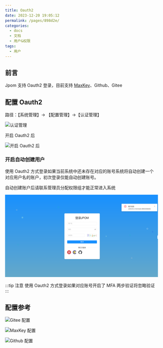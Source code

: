 ```yaml
---
title: Oauth2
date: 2023-12-20 19:05:12
permalink: /pages/898d2e/
categories:
  - docs
  - 文档
  - 用户&权限
tags:
  - 用户
---
```


## 前言

Jpom 支持 Oauth2 登录，目前支持 [MaxKey](https://www.maxkey.top/)、Github、Gitee

## 配置 Oauth2

路径：【系统管理】-> 【配置管理】->【认证管理】

![认证管理](/images/user/ae038ba1d92848e6ae885e2eb2653e83.png)

开启 Oauth2 后

![开启 Oauth2 后](/images/user/e4b6498d11ef42dab8158ad35526b404.png)

### 开启自动创建用户

使用 Oauth2 方式登录如果当前系统中还未存在对应的账号系统将自动创建一个对应用户名的账户，初次登录仅能自动创建账号。

自动创建账户后请联系管理员分配权限组才能正常进入系统

![联系管理员分配权限](../../.vuepress/public/images/user/639ada3b038f41dfafb2f21e3972d0b3.png)


:::tip 注意
使用 Oauth2 方式登录如果对应账号开启了 MFA 两步验证将忽略验证
:::

## 配置参考

![Gitee 配置](/images/tutorial/oauth2-article/img_5.png)

![MaxKey 配置](/images/tutorial/oauth2-article/img_6.png)

![Github 配置](/images/tutorial/oauth2-article/img_7.png)